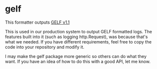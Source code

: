 gelf
====

This formatter outputs [GELF v1.1](http://graylog2.org/gelf#specs)

This is used in our production system to output GELF formatted logs. The features built into it (such as logging http.Request), was because that's what we needed. If you have different requirements, feel free to copy the code into your repository and modify it.

I may make the gelf package more generic so others can do what they want. If you have an idea of how to do this with a good API, let me know.
